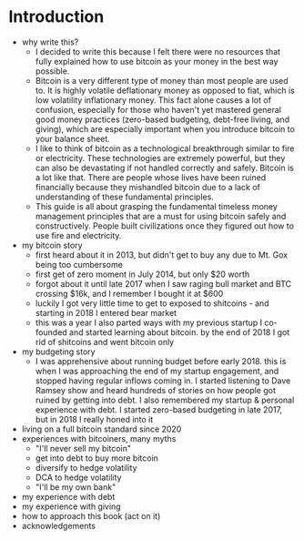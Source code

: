 # Introduction

* why write this?
  * I decided to write this because I felt there were no resources that fully explained how to use bitcoin as your money in the best way possible.&#x20;
  * Bitcoin is a very different type of money than most people are used to. It is highly volatile deflationary money as opposed to fiat, which is low volatility inflationary money. This fact alone causes a lot of confusion, especially for those who haven't yet mastered general good money practices (zero-based budgeting, debt-free living, and giving), which are especially important when you introduce bitcoin to your balance sheet.&#x20;
  * I like to think of bitcoin as a technological breakthrough similar to fire or electricity. These technologies are extremely powerful, but they can also be devastating if not handled correctly and safely. Bitcoin is a lot like that. There are people whose lives have been ruined financially because they mishandled bitcoin due to a lack of understanding of these fundamental principles.&#x20;
  * This guide is all about grasping the fundamental timeless money management principles that are a must for using bitcoin safely and constructively. People built civilizations once they figured out how to use fire and electricity.&#x20;
* my bitcoin story
  * first heard about it in 2013, but didn't get to buy any due to Mt. Gox being too cumbersome
  * first get of zero moment in July 2014, but only $20 worth
  * forgot about it until late 2017 when I saw raging bull market and BTC crossing $16k, and I remember I bought it at $600
  * luckily I got very little time to get to exposed to shitcoins - and starting in 2018 I entered bear market
  * this was a year I also parted ways with my previous startup I co-founded and started learning about bitcoin. by the end of 2018 I got rid of shitcoins and went bitcoin only
* my budgeting story
  * I was apprehensive about running budget before early 2018. this is when I was approaching the end of my startup engagement, and stopped having regular inflows coming in. I started listening to Dave Ramsey show and heard hundreds of stories on how people got ruined by getting into debt. I also remembered my startup & personal experience with debt. I started zero-based budgeting in late 2017, but in 2018 I really honed into it
* living on a full bitcoin standard since 2020
* experiences with bitcoiners, many myths
  * "I'll never sell my bitcoin"
  * get into debt to buy more bitcoin
  * diversify to hedge volatility
  * DCA to hedge volatility
  * "I'll be my own bank"
* my experience with debt
* my experience with giving
* how to approach this book (act on it)
* acknowledgements
